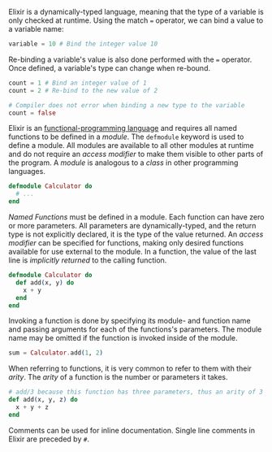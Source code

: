 Elixir is a dynamically-typed language, meaning that the type of a variable is only checked at runtime. Using the match `=` operator, we can bind a value to a variable name:

```elixir
variable = 10 # Bind the integer value 10
```

Re-binding a variable's value is also done performed with the `=` operator. Once defined, a variable's type can change when re-bound.

```elixir
count = 1 # Bind an integer value of 1
count = 2 # Re-bind to the new value of 2

# Compiler does not error when binding a new type to the variable
count = false
```

Elixir is an [functional-programming language][functional-programming] and requires all named functions to be defined in a _module_. The `defmodule` keyword is used to define a module. All modules are available to all other modules at runtime and do not require an _access modifier_ to make them visible to other parts of the program. A _module_ is analogous to a _class_ in other programming languages.

```elixir
defmodule Calculator do
  # ...
end
```

_Named Functions_ must be defined in a module. Each function can have zero or more parameters. All parameters are dynamically-typed, and the return type is not explicitly declared, it is the type of the value returned. An _access modifier_ can be specified for functions, making only desired functions available for use external to the module. In a function, the value of the last line is _implicitly returned_ to the calling function.

```elixir
defmodule Calculator do
  def add(x, y) do
    x + y
  end
end
```

Invoking a function is done by specifying its module- and function name and passing arguments for each of the functions's parameters. The module name may be omitted if the function is invoked inside of the module.

```elixir
sum = Calculator.add(1, 2)
```

When referring to functions, it is very common to refer to them with their _arity_. The _arity_ of a function is the number or parameters it takes.

```elixir
# add/3 because this function has three parameters, thus an arity of 3
def add(x, y, z) do
  x + y + z
end
```

Comments can be used for inline documentation. Single line comments in Elixir are preceded by `#`.

[functional-programming]: https://en.wikipedia.org/wiki/Functional_programming
